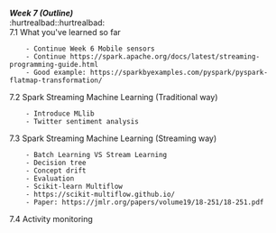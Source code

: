***Week 7 (Outline)***</br>
:hurtrealbad::hurtrealbad:</br>
7.1 What you've learned so far  

        - Continue Week 6 Mobile sensors  
        - Continue https://spark.apache.org/docs/latest/streaming-programming-guide.html  
        - Good example: https://sparkbyexamples.com/pyspark/pyspark-flatmap-transformation/  

7.2 Spark Streaming Machine Learning (Traditional way)

        - Introduce MLlib
        - Twitter sentiment analysis

7.3 Spark Streaming Machine Learning (Streaming way)

        - Batch Learning VS Stream Learning
        - Decision tree
        - Concept drift
        - Evaluation
        - Scikit-learn Multiflow
        - https://scikit-multiflow.github.io/
        - Paper: https://jmlr.org/papers/volume19/18-251/18-251.pdf

7.4 Activity monitoring
